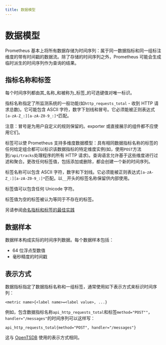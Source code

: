 ```yaml
---
title: 数据模型
---
```


# 数据模型

Prometheus 基本上将所有数据存储为时间序列：属于同一数据指标和同一组标注维度的带有时间戳的数据流。除了存储的时间序列之外，Prometheus 可能会生成临时派生的时间序列作为查询的结果。

## 指标名称和标签 <a id="metric-names-and-labels"></a>

每个时间序列都由其_名称_和被称为_标签_的可选键值对唯一标识。

指标名称指定了所监测系统的一般功能\(如`http_requests_total` - 收到 HTTP 请求总数\)。它可能包含 ASCII 字符，数字下划线和冒号。它必须能被正则表达式`[a-zA-Z_:][a-zA-Z0-9_:]*`匹配。

注意：冒号是为用户自定义的规则保留的。exporter 或直接展示的组件都不应使用它们。

标签可以使 Prometheus 支持多维度数据模型：具有相同数据指标名称的标签的任何给定组合都可以标识该数据指标的特定维度实例\(如，使用`POST`方法到`/api/tracks`处理程序的所有 HTTP 请求\)。查询语言允许基于这些维度进行过滤和聚合。更改任何标签值，包括添加或删除，都会创建一个新的时间序列。

标签名称可以包含 ASCII 字符，数字和下划线。它必须能被正则表达式`[a-zA-Z_:][a-zA-Z0-9_:]*`匹配。以`__`开头的标签名称保留供内部使用。

标签值可以包含任何 Unicode 字符。

标签值为空的标签被认为等同于不存在的标签。

另请参阅[命名指标和标签的最佳实践](../practices/naming.md)

## 数据样本 <a id="samples"></a>

数据样本构成实际的时间序列数据。每个数据样本包括：

* 64 位浮点型数值
* 毫秒精度的时间戳

## 表示方式 <a id="notation"></a>

数据指标指定了数据指标名称和一组标签，通常使用如下表示方式来标识时间序列：

```text
<metric name>{<label name>=<label value>, ...}
```

例如，包含数据指标名称`api_http_requests_total`和标签`method="POST""`，`handler="/messages"`的时间序列可以这样写：

```text
api_http_requests_total{method="POST", handler="/messages"}
```

这与 [OpenTSDB](http://opentsdb.net/) 使用的表示方式相同。

